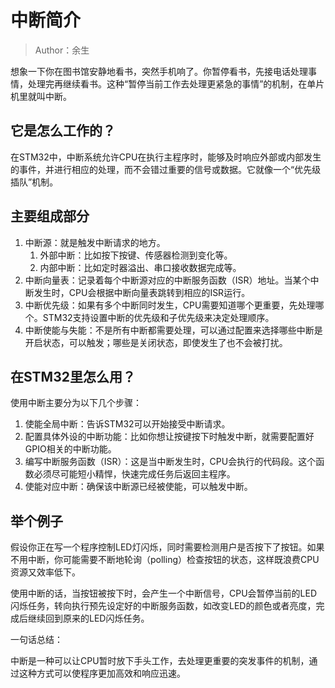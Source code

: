 # 中断简介

> Author：余生

想象一下你在图书馆安静地看书，突然手机响了。你暂停看书，先接电话处理事情，处理完再继续看书。这种“暂停当前工作去处理更紧急的事情”的机制，在单片机里就叫中断。

## 它是怎么工作的？

在STM32中，中断系统允许CPU在执行主程序时，能够及时响应外部或内部发生的事件，并进行相应的处理，而不会错过重要的信号或数据。它就像一个“优先级插队”机制。

## 主要组成部分

1. 中断源：就是触发中断请求的地方。
   1. 外部中断：比如按下按键、传感器检测到变化等。
   2. 内部中断：比如定时器溢出、串口接收数据完成等。
2. 中断向量表：记录着每个中断源对应的中断服务函数（ISR）地址。当某个中断发生时，CPU会根据中断向量表跳转到相应的ISR运行。
3. 中断优先级：如果有多个中断同时发生，CPU需要知道哪个更重要，先处理哪个。STM32支持设置中断的优先级和子优先级来决定处理顺序。
4. 中断使能与失能：不是所有中断都需要处理，可以通过配置来选择哪些中断是开启状态，可以触发；哪些是关闭状态，即使发生了也不会被打扰。

## 在STM32里怎么用？

使用中断主要分为以下几个步骤：

1. 使能全局中断：告诉STM32可以开始接受中断请求。
2. 配置具体外设的中断功能：比如你想让按键按下时触发中断，就需要配置好GPIO相关的中断功能。
3. 编写中断服务函数（ISR）：这是当中断发生时，CPU会执行的代码段。这个函数必须尽可能短小精悍，快速完成任务后返回主程序。
4. 使能对应中断：确保该中断源已经被使能，可以触发中断。

## 举个例子

假设你正在写一个程序控制LED灯闪烁，同时需要检测用户是否按下了按钮。如果不用中断，你可能需要不断地轮询（polling）检查按钮的状态，这样既浪费CPU资源又效率低下。

使用中断的话，当按钮被按下时，会产生一个中断信号，CPU会暂停当前的LED闪烁任务，转向执行预先设定好的中断服务函数，如改变LED的颜色或者亮度，完成后继续回到原来的LED闪烁任务。

一句话总结：

中断是一种可以让CPU暂时放下手头工作，去处理更重要的突发事件的机制，通过这种方式可以使程序更加高效和响应迅速。
